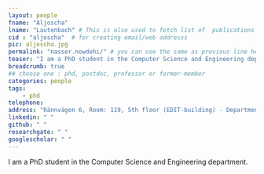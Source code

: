 ```yaml
---
layout: people
fname: "Aljoscha"
lname: "Lautenbach" # This is also used to fetch list of  publications
cid : "aljoscha"  # for creating email/web addresss
pic: aljoscha.jpg
permalink: "nasser.nowdehi/" # you can use the same as previous line here
teaser: "I am a PhD student in the Computer Science and Engineering department."
breadcrumb: true
## choose one : phd, postdoc, professor or former-member
categories: people
tags:
    - phd
telephone: 
address: "Rännvägen 6, Room: 119, 5th floor (EDIT-building) - Department of Computer Science and Engineering, Chalmers University of Technology, 412-96, Gothenburg, Sweden"
linkedin: " "
github: " "
researchgate: " "
googlescholar: " "
---
```

I am a PhD student in the Computer Science and Engineering department.